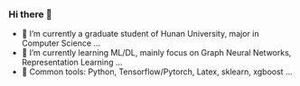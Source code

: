 ### Hi there 👋

- 🔭 I’m currently a graduate student of Hunan University, major in Computer Science ...
- 🌱 I’m currently learning ML/DL, mainly focus on Graph Neural Networks, Representation Learning ...
- 🧰 Common tools: Python, Tensorflow/Pytorch, Latex, sklearn, xgboost ...
<!-- 👯 I’m looking to collaborate on ...
<!-- 🤔 I’m looking for help with ...
<!-- 💬 Ask me about ...
<-- 📫 How to reach me: zhiyanguo@hnu.edu.cn
<-- 😄 Pronouns: ...
<-- ⚡ Fun fact: ...
-->
